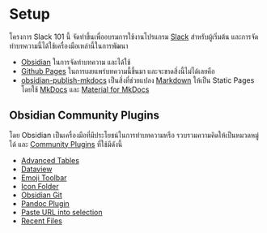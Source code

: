 # Setup

โครงการ Slack 101 นี้ จัดทำขึ้นเพื่ออบรมการใช้งานโปรแกรม [Slack](https://www.slack.com) สำหรับผู้เริ่มต้น และการจัดทำบทความนี้ได้ใช้เครื่องมือเหล่านี้ในการพัฒนา

- [Obsidian](https://obsidian.md) ในการจัดทำบทความ และได้ใช้
- [Github Pages](https://pages.github.com) ในการเผยแพร่บทความนี้ขึ้นมา และจะขาดสิ่งนี้ไม่ได้เลยคือ
- [obsidian-publish-mkdocs](https://github.com/jobindjohn/obsidian-publish-mkdocs) เป็นสิ่งที่ช่วยแปลง [Markdown](https://www.markdownguide.org/) ให้เป็น Static Pages โดยใช้ [MkDocs](https://www.mkdocs.org/) และ [Material for MkDocs](https://squidfunk.github.io/mkdocs-material/)

## Obsidian Community Plugins

โดย Obsidian เป็นเครื่องมือที่มีประโยชน์ในการทำบทความหรือ รวบรวมความคิดให้เป็นหมวดหมู่ได้ และ [Community Plugins](https://obsidian.md/plugins) ที่ใช้มีดังนี้

- [Advanced Tables](https://obsidian.md/plugins?id=table-editor-obsidian) 
- [Dataview](https://obsidian.md/plugins?id=dataview)
- [Emoji Toolbar](https://obsidian.md/plugins?id=obsidian-emoji-toolbar) 
- [Icon Folder](https://obsidian.md/plugins?id=obsidian-icon-folder) 
- [Obsidian Git](https://obsidian.md/plugins?id=obsidian-git) 
- [Pandoc Plugin](https://obsidian.md/plugins?id=obsidian-pandoc) 
- [Paste URL into selection](https://obsidian.md/plugins?id=url-into-selection) 
- [Recent Files](https://obsidian.md/plugins?id=recent-files-obsidian) 

